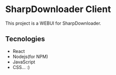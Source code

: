 # SharpDownloader Client

This project is a WEBUI for SharpDownloader.

## Tecnologies 

  - React
  - Nodejs(for NPM)
  - JavaScript
  - CSS... :)
